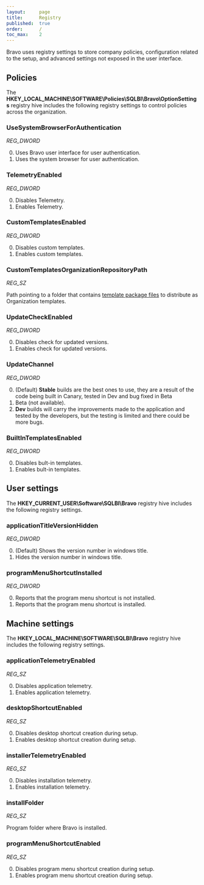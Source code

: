 ```yaml
---
layout:     page
title:      Registry
published:  true
order:      /
toc_max:    2
---
```


Bravo uses registry settings to store company policies, configuration related to the setup, and advanced settings not exposed in the user interface.

## Policies
The **HKEY_LOCAL_MACHINE\SOFTWARE\Policies\SQLBI\Bravo\OptionSettings** registry hive includes the following registry settings to control policies across the organization.

### UseSystemBrowserForAuthentication
*REG_DWORD* 

0. Uses Bravo user interface for user authentication.
1. Uses the system browser for user authentication.

### TelemetryEnabled
*REG_DWORD* 

0. Disables Telemetry.
1. Enables Telemetry.

### CustomTemplatesEnabled
*REG_DWORD* 

0. Disables custom templates.
1. Enables custom templates.

### CustomTemplatesOrganizationRepositoryPath
*REG_SZ* 

Path pointing to a folder that contains [template package files](../features/manage-dates/customize-date-template.md#template-workspace-and-package) to distribute as Organization templates.

### UpdateCheckEnabled
*REG_DWORD* 

0. Disables check for updated versions.
1. Enables check for updated versions.

### UpdateChannel
*REG_DWORD* 

0. (Default) **Stable** builds are the best ones to use, they are a result of the code being built in Canary, tested in Dev and bug fixed in Beta
1. Beta (not available).
2. **Dev** builds will carry the improvements made to the application and tested by the developers, but the testing is limited and there could be more bugs.

### BuiltInTemplatesEnabled
*REG_DWORD* 

0. Disables bult-in templates.
1. Enables bult-in templates.


## User settings
The **HKEY_CURRENT_USER\Software\SQLBI\Bravo** registry hive includes the following registry settings.

### applicationTitleVersionHidden
*REG_DWORD* 

0. (Default) Shows the version number in windows title.
1. Hides the version number in windows title.

### programMenuShortcutInstalled
*REG_DWORD* 

0. Reports that the program menu shortcut is not installed.
1. Reports that the program menu shortcut is installed.

## Machine settings
The **HKEY_LOCAL_MACHINE\SOFTWARE\SQLBI\Bravo** registry hive includes the following registry settings.

### applicationTelemetryEnabled
*REG_SZ*

0. Disables application telemetry.
1. Enables application telemetry.

### desktopShortcutEnabled
*REG_SZ*

0. Disables desktop shortcut creation during setup.
1. Enables desktop shortcut creation during setup.

### installerTelemetryEnabled
*REG_SZ*

0. Disables installation telemetry.
1. Enables installation telemetry.

### installFolder
*REG_SZ*

Program folder where Bravo is installed.

### programMenuShortcutEnabled
*REG_SZ*

0. Disables program menu shortcut creation during setup.
1. Enables program menu shortcut creation during setup.